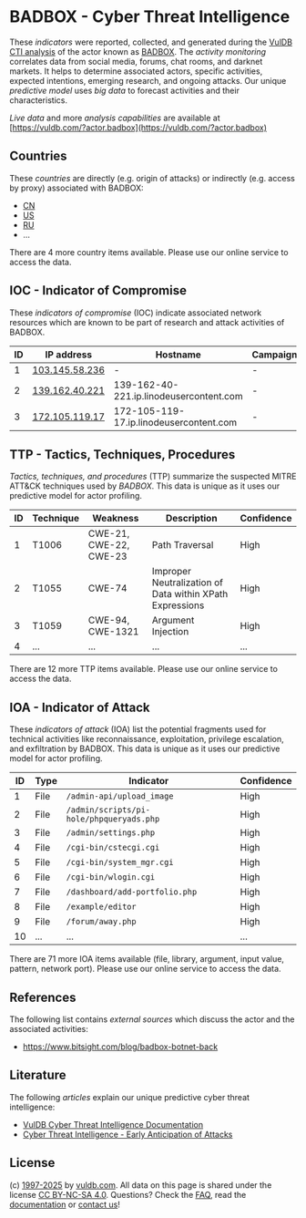 # BADBOX - Cyber Threat Intelligence

These _indicators_ were reported, collected, and generated during the [VulDB CTI analysis](https://vuldb.com/?kb.cti) of the actor known as [BADBOX](https://vuldb.com/?actor.badbox). The _activity monitoring_ correlates data from social media, forums, chat rooms, and darknet markets. It helps to determine associated actors, specific activities, expected intentions, emerging research, and ongoing attacks. Our unique _predictive model_ uses _big data_ to forecast activities and their characteristics.

_Live data_ and more _analysis capabilities_ are available at [https://vuldb.com/?actor.badbox](https://vuldb.com/?actor.badbox)

## Countries

These _countries_ are directly (e.g. origin of attacks) or indirectly (e.g. access by proxy) associated with BADBOX:

* [CN](https://vuldb.com/?country.cn)
* [US](https://vuldb.com/?country.us)
* [RU](https://vuldb.com/?country.ru)
* ...

There are 4 more country items available. Please use our online service to access the data.

## IOC - Indicator of Compromise

These _indicators of compromise_ (IOC) indicate associated network resources which are known to be part of research and attack activities of BADBOX.

ID | IP address | Hostname | Campaign | Confidence
-- | ---------- | -------- | -------- | ----------
1 | [103.145.58.236](https://vuldb.com/?ip.103.145.58.236) | - | - | High
2 | [139.162.40.221](https://vuldb.com/?ip.139.162.40.221) | 139-162-40-221.ip.linodeusercontent.com | - | High
3 | [172.105.119.17](https://vuldb.com/?ip.172.105.119.17) | 172-105-119-17.ip.linodeusercontent.com | - | High

## TTP - Tactics, Techniques, Procedures

_Tactics, techniques, and procedures_ (TTP) summarize the suspected MITRE ATT&CK techniques used by _BADBOX_. This data is unique as it uses our predictive model for actor profiling.

ID | Technique | Weakness | Description | Confidence
-- | --------- | -------- | ----------- | ----------
1 | T1006 | CWE-21, CWE-22, CWE-23 | Path Traversal | High
2 | T1055 | CWE-74 | Improper Neutralization of Data within XPath Expressions | High
3 | T1059 | CWE-94, CWE-1321 | Argument Injection | High
4 | ... | ... | ... | ...

There are 12 more TTP items available. Please use our online service to access the data.

## IOA - Indicator of Attack

These _indicators of attack_ (IOA) list the potential fragments used for technical activities like reconnaissance, exploitation, privilege escalation, and exfiltration by BADBOX. This data is unique as it uses our predictive model for actor profiling.

ID | Type | Indicator | Confidence
-- | ---- | --------- | ----------
1 | File | `/admin-api/upload_image` | High
2 | File | `/admin/scripts/pi-hole/phpqueryads.php` | High
3 | File | `/admin/settings.php` | High
4 | File | `/cgi-bin/cstecgi.cgi` | High
5 | File | `/cgi-bin/system_mgr.cgi` | High
6 | File | `/cgi-bin/wlogin.cgi` | High
7 | File | `/dashboard/add-portfolio.php` | High
8 | File | `/example/editor` | High
9 | File | `/forum/away.php` | High
10 | ... | ... | ...

There are 71 more IOA items available (file, library, argument, input value, pattern, network port). Please use our online service to access the data.

## References

The following list contains _external sources_ which discuss the actor and the associated activities:

* https://www.bitsight.com/blog/badbox-botnet-back

## Literature

The following _articles_ explain our unique predictive cyber threat intelligence:

* [VulDB Cyber Threat Intelligence Documentation](https://vuldb.com/?kb.cti)
* [Cyber Threat Intelligence - Early Anticipation of Attacks](https://www.scip.ch/en/?labs.20201022)

## License

(c) [1997-2025](https://vuldb.com/?kb.changelog) by [vuldb.com](https://vuldb.com/?kb.about). All data on this page is shared under the license [CC BY-NC-SA 4.0](https://creativecommons.org/licenses/by-nc-sa/4.0/). Questions? Check the [FAQ](https://vuldb.com/?kb.faq), read the [documentation](https://vuldb.com/?kb) or [contact us](https://vuldb.com/?contact)!
